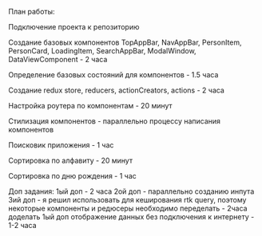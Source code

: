 План работы:

Подключение проекта к репозиторию

Создание базовых компонентов TopAppBar, NavAppBar, PersonItem, PersonCard, LoadingItem, SearchAppBar, ModalWindow, DataViewComponent - 2 часа

Определение базовых состояний для компонентов - 1.5 часа

Создание redux store, reducers, actionCreators, actions - 2 часа

Настройка роутера по компонентам - 20 минут

Стилизация компонентов - параллельно процессу написания компонентов

Поисковик приложения - 1 час

Сортировка по алфавиту - 20 минут

Сортировка по дню рождения - 1 час

Доп задания:
1ый доп - 2 часа
2ой доп - параллельно созданию инпута
3ий доп - я решил использовать для кеширования rtk query, поэтому некоторые компоненты и редюсеры необходимо переделать - 2часа
доделать 1ый доп отображение данных без подключения к интернету - 1-2 часа
